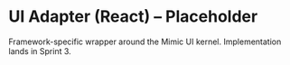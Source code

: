 # UI Adapter (React) – Placeholder

Framework-specific wrapper around the Mimic UI kernel. Implementation lands in Sprint 3.
